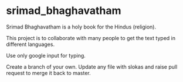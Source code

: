 # srimad_bhaghavatham
Srimad Bhaghavatham is a holy book for the Hindus (religion).

This project is to collaborate with many people to get the text typed in different languages.

Use only google input for typing.

Create a branch of your own. Update any file with slokas and raise pull request to merge it back to master.
